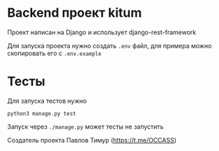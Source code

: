 # Backend проект kitum

Проект написан на Django и использует django-rest-framework

Для запуска проекта нужно создать `.env` файл, для примера можно скопировать его с `.env.example`

# Тесты

Для запуска тестов нужно

```shell
python3 manage.py test
```

Запуск через `./manage.py` может тесты не запустить

Создатель проекта Павлов Тимур (https://t.me/OCCASS)

